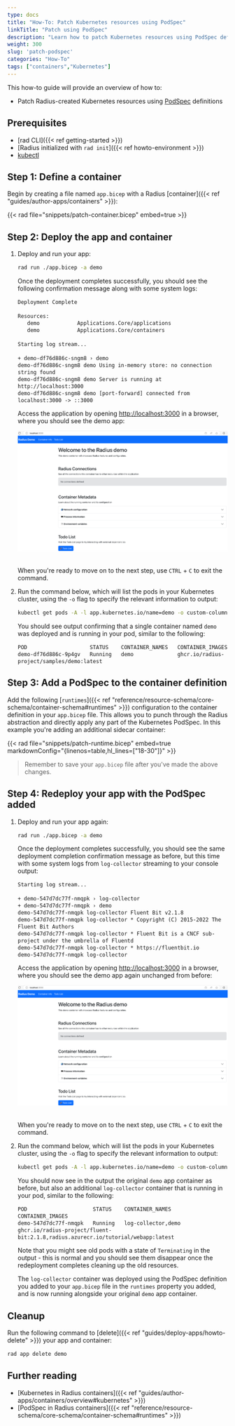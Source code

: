 ```yaml
---
type: docs
title: "How-To: Patch Kubernetes resources using PodSpec"
linkTitle: "Patch using PodSpec"
description: "Learn how to patch Kubernetes resources using PodSpec definitions"
weight: 300
slug: 'patch-podspec'
categories: "How-To"
tags: ["containers","Kubernetes"]
---
```


This how-to guide will provide an overview of how to:

- Patch Radius-created Kubernetes resources using [PodSpec](https://kubernetes.io/docs/reference/kubernetes-api/workload-resources/pod-v1/#PodSpec) definitions

## Prerequisites

- [rad CLI]({{< ref getting-started >}})
- [Radius initialized with `rad init`]({{< ref howto-environment >}})
- [kubectl](https://kubernetes.io/docs/tasks/tools/install-kubectl/)

## Step 1: Define a container

Begin by creating a file named `app.bicep` with a Radius [container]({{< ref "guides/author-apps/containers" >}}):

{{< rad file="snippets/patch-container.bicep" embed=true >}}

## Step 2: Deploy the app and container

1. Deploy and run your app:

   ```bash
   rad run ./app.bicep -a demo
   ```

   Once the deployment completes successfully, you should see the following confirmation message along with some system logs:

   ```
   Deployment Complete

   Resources:
      demo            Applications.Core/applications
      demo            Applications.Core/containers

   Starting log stream...

   + demo-df76d886c-sngm8 › demo
   demo-df76d886c-sngm8 demo Using in-memory store: no connection string found
   demo-df76d886c-sngm8 demo Server is running at http://localhost:3000
   demo-df76d886c-sngm8 demo [port-forward] connected from localhost:3000 -> ::3000
   ```

   Access the application by opening [http://localhost:3000](http://localhost:3000) in a browser, where you should see the demo app:

   <img src="./demoapp-howtopatchpod.png" alt="Screenshot of Radius Demo app" width="600"/>

   <br> When you're ready to move on to the next step, use `CTRL` + `C` to exit the command.

2. Run the command below, which will list the pods in your Kubernetes cluster, using the `-o` flag to specify the relevant information to output:


   ```bash
   kubectl get pods -A -l app.kubernetes.io/name=demo -o custom-columns=POD:.metadata.name,STATUS:.status.phase,CONTAINER_NAMES:spec.containers[:].name,CONTAINER_IMAGES:spec.containers[:].image
   ```

   You should see output confirming that a single container named `demo` was deployed and is running in your pod, similar to the following:

   ```
   POD                    STATUS    CONTAINER_NAMES   CONTAINER_IMAGES
   demo-df76d886c-9p4gv   Running   demo              ghcr.io/radius-project/samples/demo:latest
   ```

## Step 3: Add a PodSpec to the container definition

Add the following [`runtimes`]({{< ref "reference/resource-schema/core-schema/container-schema#runtimes" >}}) configuration to the container definition in your `app.bicep` file. This allows you to punch through the Radius abstraction and directly apply any part of the Kubernetes PodSpec. In this example you're adding an additional sidecar container:

{{< rad file="snippets/patch-runtime.bicep" embed=true markdownConfig="{linenos=table,hl_lines=[\"18-30\"]}" >}}

> Remember to save your `app.bicep` file after you've made the above changes.

## Step 4: Redeploy your app with the PodSpec added

1. Deploy and run your app again:

   ```bash
   rad run ./app.bicep -a demo
   ```

   Once the deployment completes successfully, you should see the same deployment completion confirmation message as before, but this time with some system logs from `log-collector` streaming to your console output:

   ```
   Starting log stream...

   + demo-547d7dc77f-nmqpk › log-collector
   + demo-547d7dc77f-nmqpk › demo
   demo-547d7dc77f-nmqpk log-collector Fluent Bit v2.1.8
   demo-547d7dc77f-nmqpk log-collector * Copyright (C) 2015-2022 The Fluent Bit Authors
   demo-547d7dc77f-nmqpk log-collector * Fluent Bit is a CNCF sub-project under the umbrella of Fluentd
   demo-547d7dc77f-nmqpk log-collector * https://fluentbit.io
   demo-547d7dc77f-nmqpk log-collector
   ```

   Access the application by opening [http://localhost:3000](http://localhost:3000) in a browser, where you should see the demo app again unchanged from before:

   <img src="./demoapp-howtopatchpod.png" alt="Screenshot of Radius Demo app" width="600"/>

   <br> When you're ready to move on to the next step, use `CTRL` + `C` to exit the command.

2. Run the command below, which will list the pods in your Kubernetes cluster, using the `-o` flag to specify the relevant information to output:

   ```bash
   kubectl get pods -A -l app.kubernetes.io/name=demo -o custom-columns=POD:.metadata.name,STATUS:.status.phase,CONTAINER_NAMES:spec.containers[:].name,CONTAINER_IMAGES:spec.containers[:].image
   ```

   You should now see in the output the original `demo` app container as before, but also an additional `log-collector` container that is running in your pod, similar to the following:

   ```
   POD                     STATUS    CONTAINER_NAMES      CONTAINER_IMAGES
   demo-547d7dc77f-nmqpk   Running   log-collector,demo   ghcr.io/radius-project/fluent-bit:2.1.8,radius.azurecr.io/tutorial/webapp:latest
   ```

   Note that you might see old pods with a state of `Terminating` in the output - this is normal and you should see them disappear once the redeployment completes cleaning up the old resources.

   The `log-collector` container was deployed using the PodSpec definition you added to your `app.bicep` file in the `runtimes` property you added, and is now running alongside your original `demo` app container.

## Cleanup

Run the following command to [delete]({{< ref "guides/deploy-apps/howto-delete" >}}) your app and container:
   
   ```bash
   rad app delete demo
   ```

## Further reading

- [Kubernetes in Radius containers]({{< ref "guides/author-apps/containers/overview#kubernetes" >}})
- [PodSpec in Radius containers]({{< ref "reference/resource-schema/core-schema/container-schema#runtimes" >}})